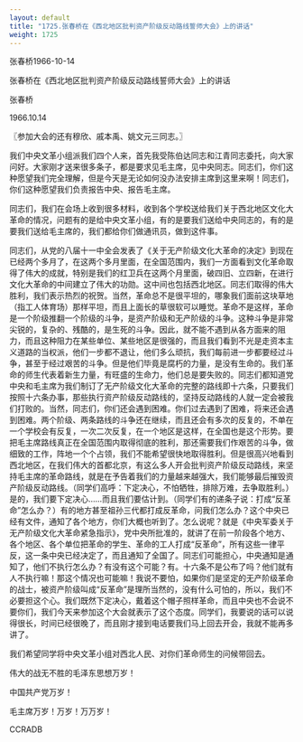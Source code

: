```yaml
---
layout: default
title: "1725.张春桥在《西北地区批判资产阶级反动路线誓师大会》上的讲话"
weight: 1725
---
```


张春桥1966-10-14

张春桥在《西北地区批判资产阶级反动路线誓师大会》上的讲话

张春桥

1966.10.14

〖参加大会的还有穆欣、戚本禹、姚文元三同志。〗

我们中央文革小组派我们四个人来，首先我受陈伯达同志和江青同志委托，向大家问好。大家刚才送来很多条子，都是要求见毛主席，见中央同志。同志们，你们这种愿望我们完全理解，但是今天是无论如何没办法安排主席到这里来啊！同志们，你们这种愿望我们负责报告中央、报告毛主席。

同志们，我们在会场上收到很多材料，收到各个学校送给我们关于西北地区文化大革命的情况，问题有的是给中央文革小组，有的是要我们送给中央同志的，有的是要我们送给毛主席的，我们都给你们做通讯员，做到这件事。

同志们，从党的八届十一中全会发表了《关于无产阶级文化大革命的决定》到现在已经两个多月了，在这两个多月里面，在全国范围内，我们一方面看到文化革命取得了伟大的成就，特别是我们的红卫兵在这两个月里面，破四旧、立四新，在进行文化大革命的中间建立了伟大的功勋。这中间也包括西北地区。同志们取得的伟大胜利，我们表示热烈的祝贺。当然，革命总不是很平坦的，哪象我们面前这块草地（指工人体育场）那样平坦，而且上面长的草很软可以睡觉。革命不是这样，革命是一个阶级推翻一个阶级的斗争，是资产阶级和无产阶级的斗争。这种斗争是非常尖锐的，复杂的、残酷的，是生死的斗争。因此，就不能不遇到从各方面来的阻力，而且这种阻力在某些单位、某些地区是很强的，而且我们看到不光是走资本主义道路的当权派，他们一步都不退让，他们多么顽抗，我们每前进一步都要经过斗争，甚至于经过艰苦的斗争。但是他们毕竟是腐朽的力量，是没有生命的。我们革命的师生代表着新生力量，有旺盛的生命力，他们总是要失败的。同志们都知道党中央和毛主席为我们制订了无产阶级文化大革命的完整的路线即十六条，只要我们按照十六条办事，那些执行资产阶级反动路线的，坚持反动路线的人就一定会被我们打败的。当然，同志们，你们还会遇到困难。你们过去遇到了困难，将来还会遇到困难。两个阶级、两条路线的斗争还在继续，而且还会有多次的反复的，不单在一个学校会有反复，一次二次反复，在一个地区是这样，在全国也是这个形势。要把毛主席路线真正在全国范围内取得彻底的胜利，那还需要我们作艰苦的斗争，做细致的工作，阵地一个个占领，我们不能希望很快地取得胜利。但是很高兴地看到西北地区，在我们伟大的首都北京，有这么多人开会批判资产阶级反动路线，来坚持毛主席的革命路线，就是在予告着我们的力量越来越强大，我们能够最后摧毁资产阶级反动路线。（同学们高呼：下定决心，不怕牺牲，排除万难，去争取胜利。）是的，我们要下定决心……而且我们要估计到。（同学们有的递条子说：打成“反革命”怎么办？）有的地方甚至祖孙三代都打成反革命，问我们怎么办？这个中央已经有文件，通知了各个地方，你们大概也听到了。怎么说呢？就是《中央军委关于无产阶级文化大革命紧急指示》，党中央所批准的，就讲了在前一阶段各个地方、各个地区、各个单位把革命的学生、革命的工人打成“反革命”，所有这些一律平反，这一条中央已经决定了，而且通知了全国了。同志们可能担心，中央通知是通知了，他们不执行怎么办？有没有这个可能？有。十六条不是公布了吗？他们就有人不执行嘛！那这个情况也可能嘛！我说不要怕，如果你们是坚定的无产阶级革命的战士，被资产阶级叫成“反革命”是理所当然的，没有什么可怕的，所以，我们不必要担这个心。我们既然下定决心，戴着这个帽子照样革命，而且中央也不会说不要你们，我们今天来参加这个大会就表示了这个态度。同学们，我要说的话可以说得很长，时间已经很晚了，而且刚才接到电话要我们马上回去开会，我就不能再多讲了。

我们希望同学将中央文革小组对西北人民、对你们革命师生的问候带回去。

伟大的战无不胜的毛泽东思想万岁！

中国共产党万岁！

毛主席万岁！万岁！万万岁！

CCRADB

